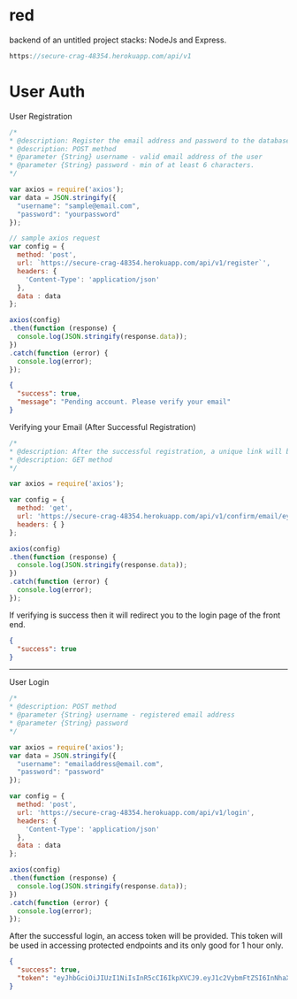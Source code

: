 # red

backend of an untitled project
stacks: NodeJs and Express.
```js
https://secure-crag-48354.herokuapp.com/api/v1
```

# User Auth
User Registration  

```js
/*
* @description: Register the email address and password to the database
* @description: POST method 
* @parameter {String} username - valid email address of the user
* @parameter {String} password - min of at least 6 characters.
*/

var axios = require('axios');
var data = JSON.stringify({
  "username": "sample@email.com",
  "password": "yourpassword"
});

// sample axios request 
var config = {
  method: 'post',
  url: `https://secure-crag-48354.herokuapp.com/api/v1/register`',
  headers: { 
    'Content-Type': 'application/json'
  },
  data : data
};

axios(config)
.then(function (response) {
  console.log(JSON.stringify(response.data));
})
.catch(function (error) {
  console.log(error);
});

```
```json 
{
  "success": true,
  "message": "Pending account. Please verify your email"
}
```
Verifying your Email (After Successful Registration)

```js 
/*
* @description: After the successful registration, a unique link will be sent your registered email to verify your account. 
* @description: GET method 
*/

var axios = require('axios');

var config = {
  method: 'get',
  url: 'https://secure-crag-48354.herokuapp.com/api/v1/confirm/email/eyJhbGciOiJIUzI1NiIsInR5cCI6IkpXVCJ9.eyJlbWFpbCI6ImVzcGlub3NhaXJhYnVubnlAZ21haWwuY29tIiwiaWF0IjoxNjMxOTgyNTI4LCJleHAiOjE2MzE5ODYxMjh9.u5__K1WrZJYFWxySnmR0fYbMkdFHmUMzIZAiOoGLa2s',
  headers: { }
};

axios(config)
.then(function (response) {
  console.log(JSON.stringify(response.data));
})
.catch(function (error) {
  console.log(error);
});
```
If verifying is success then it will redirect you to the login page of the front end.
```json
{
  "success": true
}
```
---
User Login
```js
/*
* @description: POST method 
* @parameter {String} username - registered email address
* @parameter {String} password
*/

var axios = require('axios');
var data = JSON.stringify({
  "username": "emailaddress@email.com",
  "password": "password"
});

var config = {
  method: 'post',
  url: 'https://secure-crag-48354.herokuapp.com/api/v1/login',
  headers: { 
    'Content-Type': 'application/json'
  },
  data : data
};

axios(config)
.then(function (response) {
  console.log(JSON.stringify(response.data));
})
.catch(function (error) {
  console.log(error);
});
```
After the successful login, an access token will be provided.
This token will be used in accessing protected endpoints and its only good for 1 hour only.
```json
{
  "success": true,
  "token": "eyJhbGciOiJIUzI1NiIsInR5cCI6IkpXVCJ9.eyJ1c2VybmFtZSI6InNhaXJhYnVubnllc3Bpbm9AeWFob28uY29tIiwidXNlcmlkIjoiNjE2MTlkOGVjNzQxZDIzMjYxNmU0ZTc1IiwiaWF0IjoxNjMzODUyMTg3LCJleHAiOjE2MzM4NTU3ODd9.EJg6SV-AP1Xyjon8HY81ETzJafCaMGihUvTqds2coZE"
}
```

